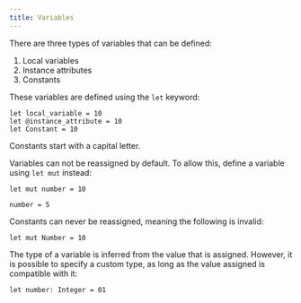 ```yaml
---
title: Variables
---
```


There are three types of variables that can be defined:

1. Local variables
1. Instance attributes
1. Constants

These variables are defined using the `let` keyword:

```inko
let local_variable = 10
let @instance_attribute = 10
let Constant = 10
```

Constants start with a capital letter.

Variables can not be reassigned by default. To allow this, define a variable
using `let mut` instead:

```inko
let mut number = 10

number = 5
```

Constants can never be reassigned, meaning the following is invalid:

```inko
let mut Number = 10
```

The type of a variable is inferred from the value that is assigned. However, it
is possible to specify a custom type, as long as the value assigned is
compatible with it:

```inko
let number: Integer = 01
```

